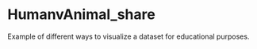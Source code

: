 
# HumanvAnimal_share

<!-- badges: start -->
<!-- badges: end -->

Example of different ways to visualize a dataset for educational purposes.

